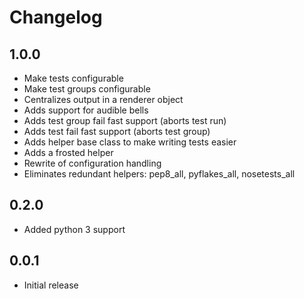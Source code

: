 # Changelog

## 1.0.0

* Make tests configurable
* Make test groups configurable
* Centralizes output in a renderer object
* Adds support for audible bells
* Adds test group fail fast support (aborts test run)
* Adds test fail fast support (aborts test group)
* Adds helper base class to make writing tests easier
* Adds a frosted helper
* Rewrite of configuration handling
* Eliminates redundant helpers: pep8_all, pyflakes_all, nosetests_all

## 0.2.0

* Added python 3 support

## 0.0.1

* Initial release
